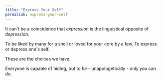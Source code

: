 ```yaml
---
title: "Express Your Self"
permalink: express-your-self
---
```


It can't be a coincidence that *expression* is the linguistical opposite of *depression*.

To be liked by many for a shell or loved for your core by a few.
To express or depress one's self.

These are the choices we have.

Everyone is capable of hiding, but to *be* - unapologetically - only you can do.
